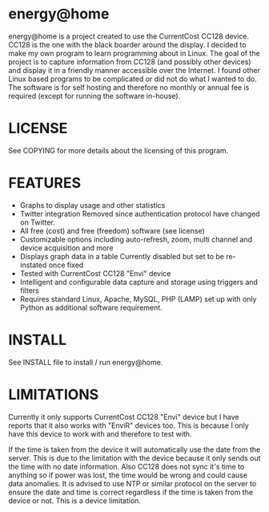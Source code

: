 energy@home
============

energy@home is a project created to use the CurrentCost CC128 device. CC128 is
the one with the black boarder around the display. I decided to make my own
program to learn programming about in Linux. The goal of the project is to
capture information from CC128 (and possibly other devices) and display it in
a friendly manner accessible over the Internet. I found other Linux based
programs to be complicated or did not do what I wanted to do. The software is
for self hosting and therefore no monthly or annual fee is required (except
for running the software in-house).

# LICENSE

See COPYING for more details about the licensing of this program.

# FEATURES

  * Graphs to display usage and other statistics 
  * Twitter integration Removed since authentication protocol have changed on Twitter. 
  * All free (cost) and free (freedom) software (see license) 
  * Customizable options including auto-refresh, zoom, multi channel and device acquisition and more 
  * Displays graph data in a table Currently disabled but set to be re-instated once fixed 
  * Tested with CurrentCost CC128 "Envi" device 
  * Intelligent and configurable data capture and storage using triggers and filters 
  * Requires standard Linux, Apache, MySQL, PHP (LAMP) set up with only Python as additional software requirement. 

# INSTALL

See INSTALL file to install / run energy@home.

# LIMITATIONS

Currently it only supports CurrentCost CC128 "Envi" device but I have reports
that it also works with "EnviR" devices too. This is because I only have this
device to work with and therefore to test with.

If the time is taken from the device it will automatically use the date from
the server. This is due to the limitation with the device because it only
sends out the time with no date information. Also CC128 does not sync it's
time to anything so if power was lost, the time would be wrong and could cause
data anomalies. It is advised to use NTP or similar protocol on the server to
ensure the date and time is correct regardless if the time is taken from the
device or not. This is a device limitation.
